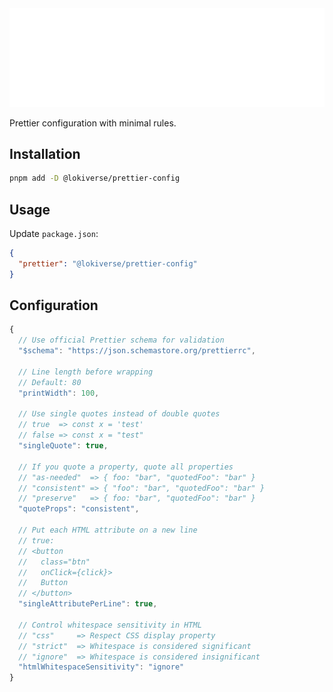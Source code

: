 <div align="center">
  <img src="https://github.com/lokicoule-stack/prettier-config/blob/main/media/repo-header.svg?raw=true" alt="Lokicoule Prettier Configuration" />
</div>

Prettier configuration with minimal rules.

## Installation

```bash
pnpm add -D @lokiverse/prettier-config
```

## Usage

Update `package.json`:

```json
{
  "prettier": "@lokiverse/prettier-config"
}
```

## Configuration

```javascript
{
  // Use official Prettier schema for validation
  "$schema": "https://json.schemastore.org/prettierrc",

  // Line length before wrapping
  // Default: 80
  "printWidth": 100,

  // Use single quotes instead of double quotes
  // true  => const x = 'test'
  // false => const x = "test"
  "singleQuote": true,

  // If you quote a property, quote all properties
  // "as-needed"  => { foo: "bar", "quotedFoo": "bar" }
  // "consistent" => { "foo": "bar", "quotedFoo": "bar" }
  // "preserve"   => { foo: "bar", "quotedFoo": "bar" }
  "quoteProps": "consistent",

  // Put each HTML attribute on a new line
  // true:
  // <button
  //   class="btn"
  //   onClick={click}>
  //   Button
  // </button>
  "singleAttributePerLine": true,

  // Control whitespace sensitivity in HTML
  // "css"     => Respect CSS display property
  // "strict"  => Whitespace is considered significant
  // "ignore"  => Whitespace is considered insignificant
  "htmlWhitespaceSensitivity": "ignore"
}
```
